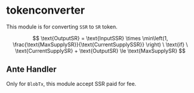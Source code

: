 # tokenconverter

This module is for converting `SSR` to `SR` token.

$$
  \text{OutputSR} = \text{InputSSR} \times \min\left(1, \frac{\text{MaxSupplySR}}{\text{CurrentSupplySSR}} \right) \ \text{if} \ \text{CurrentSupplySR} + \text{OutputSR} \le \text{MaxSupplySR}
$$

## Ante Handler

Only for `BlobTx`, this module accept SSR paid for fee.
